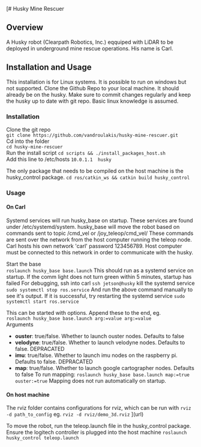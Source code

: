 [# Husky Mine Rescuer

## Overview

A Husky robot (Clearpath Robotics, Inc.) eqquiped with LiDAR to be deployed in underground mine rescue operations. His name is Carl.

## Installation and Usage

This installation is for Linux systems. It is possible to run on windows but not supported.
Clone the Github Repo to your local machine. It should already be on the husky. Make sure to
commit changes regularly and keep the husky up to date with git repo. Basic linux knowledge
is assumed.

### Installation

Clone the git repo  
```git clone https://github.com/vandroulakis/husky-mine-rescuer.git```  
Cd into the folder  
```cd husky-mine-rescuer```  
Run the install script
```cd scripts && ./install_packages_host.sh```  
Add this line to /etc/hosts
```10.0.1.1  husky```

The only package that needs to be compiled on the host machine is the husky_control package.
```cd ros/catkin_ws && catkin build husky_control```

### Usage

#### On Carl

Systemd services will run husky_base on startup. These services are found under /etc/systemd/system.
husky_base will move the robot based on commands sent to topic /cmd_vel or /joy_teleop/cmd_vel/
These commands are sent over the network from the host computer running the teleop node. Carl
hosts his own network 'carl' password 123456789. Host computer must be connected to this network
in order to communicate with the husky.

Start the base  
```roslaunch husky_base base.launch```
This should run as a systemd service on startup. If the comm light does not turn green within 5 minutes, startup has failed
For debugging, ssh into carl
```ssh jetson@husky```
kill the systemd service
```sudo systemctl stop ros.service```
And run the above command manually to see it's output. If it is successful, try restarting the systemd service
```sudo systemctl start ros.service```

This can be started with options. Append these to the end, eg.  
```roslaunch husky_base base.launch arg:=value arg:=value```  
Arguments  
- **ouster**: true/false. Whether to launch ouster nodes. Defaults to false
- **velodyne**: true/false. Whether to launch velodyne nodes. Defaults to false. DEPRACATED
- **imu**: true/false. Whether to launch imu nodes on the raspberry pi. Defaults to false. DEPRACATED
- **map**: true/false. Whether to launch google cartographer nodes. Defaults to false
To run mapping:
```roslaunch husky_base base.launch map:=true ouster:=true```
Mapping does not run automatically on startup.

#### On host machine

The rviz folder contains configurations
for rviz, which can be run with `rviz -d path_to_config` eg.
```rviz -d rviz/demo_3d.rviz```
](url)

To move the robot, run the teleop.launch file in the husky_control package. Ensure the logitech controller is plugged into the host machine
```roslaunch husky_control teleop.launch```
